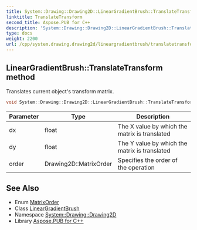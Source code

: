 ```yaml
---
title: System::Drawing::Drawing2D::LinearGradientBrush::TranslateTransform method
linktitle: TranslateTransform
second_title: Aspose.PUB for C++
description: 'System::Drawing::Drawing2D::LinearGradientBrush::TranslateTransform method. Translates current object''s transform matrix in C++.'
type: docs
weight: 2200
url: /cpp/system.drawing.drawing2d/lineargradientbrush/translatetransform/
---
```

## LinearGradientBrush::TranslateTransform method


Translates current object's transform matrix.

```cpp
void System::Drawing::Drawing2D::LinearGradientBrush::TranslateTransform(float dx, float dy, Drawing2D::MatrixOrder order=Drawing2D::MatrixOrder::Prepend)
```


| Parameter | Type | Description |
| --- | --- | --- |
| dx | float | The X value by which the matrix is translated |
| dy | float | The Y value by which the matrix is translated |
| order | Drawing2D::MatrixOrder | Specifies the order of the operation |

## See Also

* Enum [MatrixOrder](../../matrixorder/)
* Class [LinearGradientBrush](../)
* Namespace [System::Drawing::Drawing2D](../../)
* Library [Aspose.PUB for C++](../../../)
